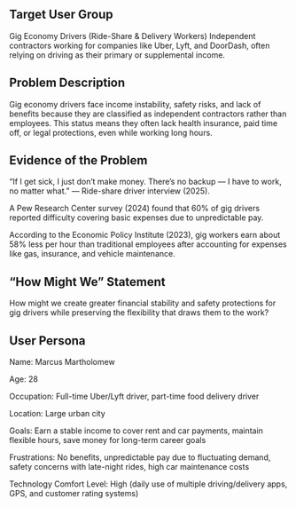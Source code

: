 ## Target User Group

Gig Economy Drivers (Ride-Share & Delivery Workers)
Independent contractors working for companies like Uber, Lyft, and DoorDash, often relying on driving as their primary or supplemental income.

## Problem Description

Gig economy drivers face income instability, safety risks, and lack of benefits because they are classified as independent contractors rather than employees. This status means they often lack health insurance, paid time off, or legal protections, even while working long hours.

## Evidence of the Problem

“If I get sick, I just don’t make money. There’s no backup — I have to work, no matter what.” — Ride-share driver interview (2025).

A Pew Research Center survey (2024) found that 60% of gig drivers reported difficulty covering basic expenses due to unpredictable pay.

According to the Economic Policy Institute (2023), gig workers earn about 58% less per hour than traditional employees after accounting for expenses like gas, insurance, and vehicle maintenance.

## “How Might We” Statement

How might we create greater financial stability and safety protections for gig drivers while preserving the flexibility that draws them to the work?

## User Persona

Name: Marcus Martholomew

Age: 28

Occupation: Full-time Uber/Lyft driver, part-time food delivery driver

Location: Large urban city

Goals: Earn a stable income to cover rent and car payments, maintain flexible hours, save money for long-term career goals

Frustrations: No benefits, unpredictable pay due to fluctuating demand, safety concerns with late-night rides, high car maintenance costs

Technology Comfort Level: High (daily use of multiple driving/delivery apps, GPS, and customer rating systems)
